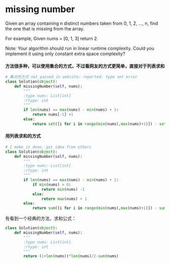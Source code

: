 # missing number

Given an array containing n distinct numbers taken from 0, 1, 2, ..., n, find the one that is missing from the array.

For example,
Given nums = [0, 1, 3] return 2.

Note:
Your algorithm should run in linear runtime complexity. Could you implement it using only constant extra space complexity?

#### 方法很多种，可以使用集合的方式，不过看网友的方式更简单，直接对于列表求和

```python
# 集合的方式 not passed in website: reported: type set error
class Solution(object):
    def missingNumber(self, nums):
        """
        :type nums: List[int]
        :rtype: int
        """
        if len(nums) == max(nums) - min(nums) + 1:
            return nums[-1] +1
        else:
            return set([i for i in range(min(nums),max(nums)+1)]) - set(nums)

```
#### 用列表求和的方式
```python
# I make it done, got idea from others
class Solution(object):
    def missingNumber(self, nums):
        """
        :type nums: List[int]
        :rtype: int
        """
        if len(nums) == max(nums) - min(nums) + 1:
            if min(nums) > 0:
                return min(nums) -1            
            else:
                return max(nums) + 1
        else:
            return sum([i for i in range(min(nums),max(nums)+1)]) - sum(nums)
```

有看到一个经典的方法，求和公式：

```python
class Solution(object):
    def missingNumber(self, nums):
        """
        :type nums: List[int]
        :rtype: int
        """
        return (1+len(nums))*len(nums)/2-sum(nums)
```
